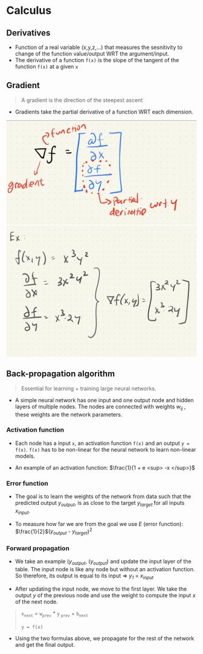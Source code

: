 # Calculus

## Derivatives

- Function of a real variable (x,y,z,...) that measures the sesnitivity to change of the function value/output WRT the argument/input.
- The derivative of a function `f(x)` is the slope of the tangent of the function `f(x)` at a given `x`


## Gradient

> A gradient is the direction of the steepest ascent

- Gradients take the partial derivative of a function WRT each dimension. 

![Gradient vector!](gradient.jpeg "Gradient vector")
![Example!](example_gradient.jpeg "example")

## Back-propagation algorithm

> Essential for learning + training large neural networks. 

- A simple neural network has one input and one output node and hidden layers of multiple nodes. The nodes are connected with weights <em> w<sub>ij</sub> </em>, these weights are the network parameters. 

### Activation function

- Each node has a input `x`, an activation function `f(x)` and an output `y = f(x)`. `f(x)` has to be non-linear for the neural network to learn non-linear models. 

- An example of an activation function: $\frac{1}{1 + e <sup> -x </sup>}$

### Error function

- The goal is to learn the weights of the network from data such that the predicted output *y<sub>output</sub>*, is as close to the target *y<sub>target </sub>* for all inputs *x<sub>input</sub>*.

- To measure how far we are from the goal we use *E* (error function): $\frac{1}{2}$(*y<sub>output</sub>* - *y<sub>target</sub>*)<sup>2</sup>


### Forward propagation

- We take an example (*y<sub>output</sub>*, (*y<sub>output</sub>*) and update the input layer of the table. The input node is like any node but without an activation function. So therefore, its output is equal to its input => *y<sub>1</sub>* = *x<sub>input</sub>*

- After updating the input node, we move to the first layer. We take the output *y* of the previous node and use the weight to compute the input *x* of the next node.

> `x`<sub>`next`</sub>  = `w`<sub>`prev`</sub> * `y`<sub> `prev`</sub> + `b`<sub>`next`</sub>
> 
> `y = f(x)` 
>

- Using the two formulas above, we propagate for the rest of the network and get the final output. 

